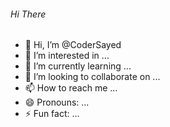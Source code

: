 ###### Hi There 
- 👋 Hi, I’m @CoderSayed
- 👀 I’m interested in ...
- 🌱 I’m currently learning ...
- 💞️ I’m looking to collaborate on ...
- 📫 How to reach me ...
- 😄 Pronouns: ...
- ⚡ Fun fact: ...

<!---
CoderSayed/CoderSayed is a ✨ special ✨ repository because its `README.md` (this file) appears on your GitHub profile.
You can click the Preview link to take a look at your changes.
--->
